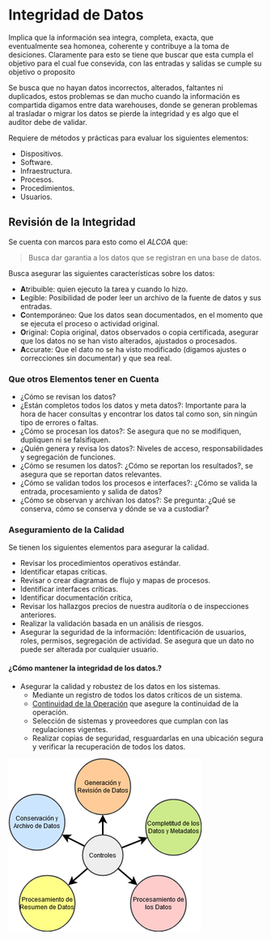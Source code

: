 # Integridad de Datos

Implica que la información sea integra, completa, exacta, que eventualmente sea homonea, coherente y contribuye a la toma de desiciones. Claramente para esto se tiene que buscar que esta cumpla el objetivo para el cual fue consevida, con las entradas y salidas se cumple su objetivo o proposito

Se busca que no hayan datos incorrectos, alterados, faltantes ni duplicados, estos problemas se dan mucho cuando la información es compartida digamos entre data warehouses, donde se generan problemas al trasladar o migrar los datos se pierde la integridad y es algo que el auditor debe de validar.

Requiere de métodos y prácticas para evaluar los siguientes elementos:

* Dispositivos.
* Software.
* Infraestructura.
* Procesos.
* Procedimientos.
* Usuarios.

## Revisión de la Integridad

Se cuenta con marcos para esto como el *ALCOA* que:

> Busca dar garantia a los datos que se registran en una base de datos.

Busca asegurar las siguientes características sobre los datos:

* **A**tribuible: quien ejecuto la tarea y cuando lo hizo.
* **L**egible: Posibilidad de poder leer un archivo de la fuente de datos y sus entradas.
* **C**ontemporáneo: Que los datos sean documentados, en el momento que se ejecuta el proceso o actividad original.
* **O**riginal: Copia original, datos observados o copia certificada, asegurar que los datos no se han visto alterados, ajustados o procesados.
* **A**ccurate: Que el dato no se ha visto modificado (digamos ajustes o correcciones sin documentar) y que sea real.

### Que otros Elementos tener en Cuenta

* ¿Cómo se revisan los datos?
* ¿Están completos todos los datos y meta datos?: Importante para la hora de hacer consultas y encontrar los datos tal como son, sin ningún tipo de errores o faltas.
* ¿Cómo se procesan los datos?: Se asegura que no se modifiquen, dupliquen ni se falsifiquen.
* ¿Quién genera y revisa los datos?: Niveles de acceso, responsabilidades y segregación de funciones.
* ¿Cómo se resumen los datos?: ¿Cómo se reportan los resultados?, se asegura que se reportan datos relevantes.
* ¿Cómo se validan todos los procesos e interfaces?: ¿Cómo se valida la entrada, procesamiento y salida de datos?
* ¿Cómo se observan y archivan los datos?: Se pregunta: ¿Qué se conserva, cómo se conserva y dónde se va a custodiar?

### Aseguramiento de la Calidad

Se tienen los siguientes elementos para asegurar la calidad.

* Revisar los procedimientos operativos estándar.
* Identificar etapas críticas.
* Revisar o crear diagramas de flujo y mapas de procesos.
* Identificar interfaces críticas.
* Identificar documentación crítica,
* Revisar los hallazgos precios de nuestra auditoría o de inspecciones anteriores.
* Realizar la validación basada en un análisis de riesgos.
* Asegurar la seguridad de la información: Identificación de usuarios, roles, permisos, segregación de actividad. Se asegura que un dato no puede ser alterada por cualquier usuario.

#### ¿Cómo mantener la integridad de los datos.?

* Asegurar la calidad y robustez de los datos en los sistemas.
  * Mediante un registro de todos los datos críticos de un sistema.
  * [Continuidad de la Operación](Continuidad_de_la_Operación.md) que asegure la continuidad de la operación.
  * Selección de sistemas y proveedores que cumplan con las regulaciones vigentes.
  * Realizar copias de seguridad, resguardarlas en una ubicación segura y verificar la recuperación de todos los datos.

![Pilares_Integridad_Datos](resources/Pilares_Integridad_Datos.png)